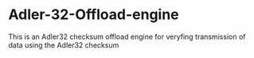 # Adler-32-Offload-engine
This is an Adler32 checksum offload engine for veryfing transmission of data using the Adler32 checksum 
